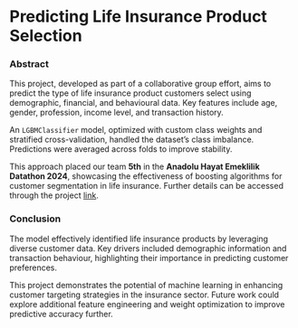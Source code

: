 # Predicting Life Insurance Product Selection

### Abstract

This project, developed as part of a collaborative group effort, aims to predict the type of life insurance product customers select using demographic, financial, and behavioural data. Key features include age, gender, profession, income level, and transaction history. 

An `LGBMClassifier` model, optimized with custom class weights and stratified cross-validation, handled the dataset’s class imbalance. Predictions were averaged across folds to improve stability. 

This approach placed our team **5th** in the **Anadolu Hayat Emeklilik Datathon 2024**, showcasing the effectiveness of boosting algorithms for customer segmentation in life insurance. Further details can be accessed through the project [link](https://www.kaggle.com/competitions/anadolu-hayat-emeklilik-datathon-2024/leaderboard).

### Conclusion

The model effectively identified life insurance products by leveraging diverse customer data. Key drivers included demographic information and transaction behaviour, highlighting their importance in predicting customer preferences. 

This project demonstrates the potential of machine learning in enhancing customer targeting strategies in the insurance sector. Future work could explore additional feature engineering and weight optimization to improve predictive accuracy further.

